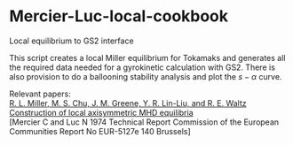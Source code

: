 # Mercier-Luc-local-cookbook
Local equilibrium to GS2 interface

This script creates a local Miller equilibrium for Tokamaks and generates all the required data needed for a gyrokinetic calculation with GS2.
There is also provision to do a ballooning stability analysis and plot the $s-\alpha$ curve.


Relevant papers:\
[R. L. Miller, M. S. Chu, J. M. Greene, Y. R. Lin-Liu, and R. E. Waltz](https://aip.scitation.org/doi/10.1063/1.872666)\
[Construction of local axisymmetric MHD equilibria](https://inis.iaea.org/search/searchsinglerecord.aspx?recordsFor=SingleRecord&RN=17000660)\
[Mercier C and Luc N 1974 Technical Report Commission of the European Communities Report No EUR-5127e 140 Brussels]
